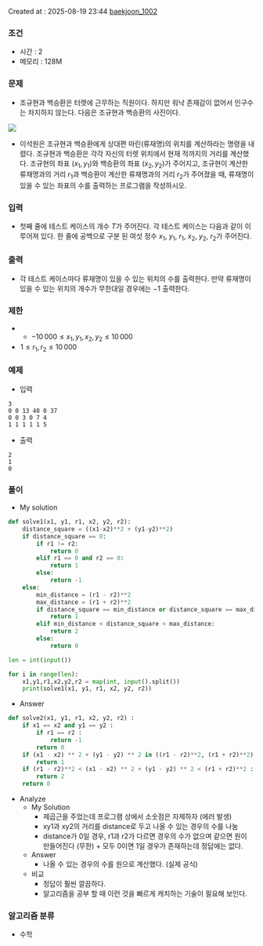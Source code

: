 Created at : 2025-08-19 23:44
[baekjoon_1002](https://www.acmicpc.net/problem/1002)
### 조건
- 시간 : 2
- 메모리 : 128M
### 문제
- 조규현과 백승환은 터렛에 근무하는 직원이다. 하지만 워낙 존재감이 없어서 인구수는 차지하지 않는다. 다음은 조규현과 백승환의 사진이다.

![](https://www.acmicpc.net/upload/201003/dfcmhrjj_142c3w76qg8_b.jpg)

- 이석원은 조규현과 백승환에게 상대편 마린(류재명)의 위치를 계산하라는 명령을 내렸다. 조규현과 백승환은 각각 자신의 터렛 위치에서 현재 적까지의 거리를 계산했다.  조규현의 좌표 $(x_1, y_1)$와 백승환의 좌표 $(x_2, y_2)$가 주어지고, 조규현이 계산한 류재명과의 거리 $r_1$과 백승환이 계산한 류재명과의 거리 $r_2$가 주어졌을 때, 류재명이 있을 수 있는 좌표의 수를 출력하는 프로그램을 작성하시오.
### 입력
- 첫째 줄에 테스트 케이스의 개수 $T$가 주어진다. 각 테스트 케이스는 다음과 같이 이루어져 있다. 한 줄에 공백으로 구분 된 여섯 정수 $x_1$, $y_1$, $r_1$, $x_2$, $y_2$, $r_2$가 주어진다.
### 출력
- 각 테스트 케이스마다 류재명이 있을 수 있는 위치의 수를 출력한다. 만약 류재명이 있을 수 있는 위치의 개수가 무한대일 경우에는 $-1$ 출력한다.

### 제한
- - $-10\,000 ≤ x_1, y_1, x_2, y_2 ≤ 10\,000$ 
-  $1 ≤ r_1, r_2 ≤ 10\,000$

### 예제
- 입력
```
3
0 0 13 40 0 37
0 0 3 0 7 4
1 1 1 1 1 5
```
- 출력
```
2
1
0
``` 

### 풀이
- My solution
```python
def solve1(x1, y1, r1, x2, y2, r2):
    distance_square = ((x1-x2)**2 + (y1-y2)**2)
    if distance_square == 0:
        if r1 != r2:
            return 0
        elif r1 == 0 and r2 == 0:
            return 1
        else:
            return -1
    else:
        min_distance = (r1 - r2)**2
        max_distance = (r1 + r2)**2
        if distance_square == min_distance or distance_square == max_distance:
            return 1
        elif min_distance < distance_square < max_distance:
            return 2
        else:
            return 0

len = int(input())

for i in range(len):
    x1,y1,r1,x2,y2,r2 = map(int, input().split())
    print(solve1(x1, y1, r1, x2, y2, r2))
```

- Answer
```python
def solve2(x1, y1, r1, x2, y2, r2) :
    if x1 == x2 and y1 == y2 :
        if r1 == r2 :
            return -1
        return 0
    if (x1 - x2) ** 2 + (y1 - y2) ** 2 in ((r1 - r2)**2, (r1 + r2)**2) :
        return 1
    if (r1 - r2)**2 < (x1 - x2) ** 2 + (y1 - y2) ** 2 < (r1 + r2)**2 :
        return 2
    return 0
```

- Analyze
	- My Solution
		- 제곱근을 주었는데 프로그램 상에서 소숫점은 자제하자 (에러 발생)
		- xy1과 xy2의 거리를 distance로 두고 나올 수 있는 경우의 수를 나눔
		- distance가 0일 경우, r1과 r2가 다르면 경우의 수가 없으며 같으면 원이 만들어진다 (무한) + 모두 0이면 1일 경우가 존재하는데 정답에는 없다.
	- Answer
		- 나올 수 있는 경우의 수를 원으로 계산했다. (실제 공식)
	- 비교
		- 정답이 훨씬 깔끔하다.
		- 알고리즘을 공부 할 때 이런 것을 빠르게 캐치하는 기술이 필요해 보인다.
### 알고리즘 분류
- 수학